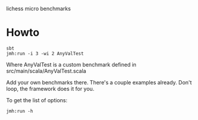 lichess micro benchmarks

# Howto

```
sbt
jmh:run -i 3 -wi 2 AnyValTest
```

Where AnyValTest is a custom benchmark defined in src/main/scala/AnyValTest.scala

Add your own benchmarks there. There's a couple examples already. 
Don't loop, the framework does it for you.

To get the list of options:

```
jmh:run -h
```
